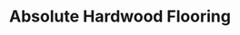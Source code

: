 ---
title: "Absolute Hardwood Flooring"
url: /west-palm-beach/absolute-hardwood-flooring/
shop: interior decoration
---